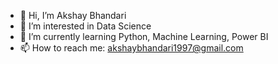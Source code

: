 - 👋 Hi, I’m Akshay Bhandari
- 👀 I’m interested in Data Science
- 🌱 I’m currently learning Python, Machine Learning, Power BI
- 📫 How to reach me: akshaybhandari1997@gmail.com

<!---
blackdragon2012/blackdragon2012 is a ✨ special ✨ repository because its `README.md` (this file) appears on your GitHub profile.
You can click the Preview link to take a look at your changes.
--->
